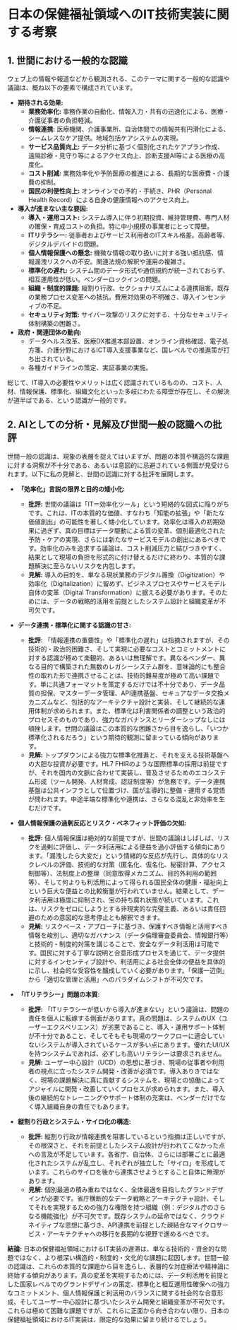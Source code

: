 # 日本の保健福祉領域へのIT技術実装に関する考察

## 1. 世間における一般的な認識

ウェブ上の情報や報道などから観測される、このテーマに関する一般的な認識や議論は、概ね以下の要素で構成されています。

* **期待される効果:**
  * **業務効率化:** 事務作業の自動化、情報入力・共有の迅速化による、医療・介護従事者の負担軽減。
  * **情報連携:** 医療機関、介護事業所、自治体間での情報共有円滑化による、シームレスなケア提供。地域包括ケアシステムの実現。
  * **サービス品質向上:** データ分析に基づく個別化されたケアプラン作成、遠隔診療・見守り等によるアクセス向上、診断支援AI等による医療の高度化。
  * **コスト削減:** 業務効率化や予防医療の推進による、長期的な医療費・介護費の抑制。
  * **国民の利便性向上:** オンラインでの予約・手続き、PHR（Personal Health Record）による自身の健康情報へのアクセス向上。
* **導入が進まない主な要因:**
  * **導入・運用コスト:** システム導入に伴う初期投資、維持管理費、専門人材の確保・育成コストの負担。特に中小規模の事業者にとって障壁。
  * **ITリテラシー:** 従事者およびサービス利用者のITスキル格差。高齢者等、デジタルデバイドの問題。
  * **個人情報保護への懸念:** 機微な情報の取り扱いに対する強い抵抗感、情報漏洩リスクへの不安。関連法規の解釈や運用の複雑さ。
  * **標準化の遅れ:** システム間のデータ形式や通信規約が統一されておらず、相互運用性が低い。ベンダーロックインの問題。
  * **組織・制度的課題:** 縦割り行政、セクショナリズムによる連携阻害。既存の業務プロセス変革への抵抗。費用対効果の不明確さ、導入インセンティブの不足。
  * **セキュリティ対策:** サイバー攻撃のリスクに対する、十分なセキュリティ体制構築の困難さ。
* **政府・関連団体の動向:**
  * データヘルス改革、医療DX推進本部設置、オンライン資格確認、電子処方箋、介護分野におけるICT導入支援事業など、国レベルでの推進策が打ち出されている。
  * 各種ガイドラインの策定、実証事業の実施。

総じて、IT導入の必要性やメリットは広く認識されているものの、コスト、人材、情報保護、標準化、組織文化といった多岐にわたる障壁が存在し、その解決が道半ばである、という認識が一般的です。

## 2. AIとしての分析・見解及び世間一般の認識への批評

世間一般の認識は、現象の表層を捉えてはいますが、問題の本質や構造的な課題に対する洞察が不十分である、あるいは意図的に忌避されている側面が見受けられます。以下に私の見解と、世間の認識に対する批評を展開します。

* **「効率化」言説の限界と目的の矮小化:**
  * **批評:** 世間の議論は「IT＝効率化ツール」という短絡的な図式に陥りがちです。これは、ITの本質的な価値、すなわち「知能の拡張」や「新たな価値創出」の可能性を著しく矮小化しています。効率化は導入の初期効果に過ぎず、真の目標はデータ駆動による質の変革、個別最適化された予防・ケアの実現、さらには新たなサービスモデルの創出にあるべきです。効率化のみを追求する議論は、コスト削減圧力と結びつきやすく、結果として現場の負担を形式的に付け替えるだけに終わり、本質的な課題解決に至らないリスクを内包します。
  * **見解:** 導入の目的を、単なる現状業務のデジタル置換（Digitization）や効率化（Digitalization）に留めず、ビジネスプロセスやサービスモデル自体の変革（Digital Transformation）に据える必要があります。そのためには、データの戦略的活用を前提としたシステム設計と組織変革が不可欠です。

* **データ連携・標準化に関する認識の甘さ:**
  * **批評:** 「情報連携の重要性」や「標準化の遅れ」は指摘されますが、その技術的・政治的困難さ、そして実現に必要なコストとコミットメントに対する認識が極めて楽観的、あるいは無理解です。異なるベンダー、異なる目的で構築された無数のレガシーシステム群を、意味論的にも整合性の取れた形で連携させることは、技術的難易度が極めて高い課題です。単に共通フォーマットを策定するだけでは不十分であり、データ品質の担保、マスターデータ管理、API連携基盤、セキュアなデータ交換メカニズムなど、包括的なアーキテクチャ設計と実装、そして継続的な運用体制が求められます。また、標準化は利害関係者の調整という政治的プロセスそのものであり、強力なガバナンスとリーダーシップなしには頓挫します。世間の議論はこの本質的な困難さから目を逸らし、「いつか標準化されるだろう」という期待的観測に留まっている傾向があります。
  * **見解:** トップダウンによる強力な標準化推進と、それを支える技術基盤への大胆な投資が必要です。HL7 FHIRのような国際標準の採用は前提ですが、それを国内の文脈に合わせて実装し、普及させるためのエコシステム形成（ツール開発、人材育成、認証制度等）が急務です。データ連携基盤は公共インフラとして位置づけ、国が主導的に整備・運用する覚悟が問われます。中途半端な標準化や連携は、さらなる混乱と非効率を生むだけです。

* **個人情報保護の過剰反応とリスク・ベネフィット評価の欠如:**
  * **批評:** 個人情報保護は絶対的な前提ですが、世間の議論はしばしば、リスクを過剰に評価し、データ利活用による便益を過小評価する傾向にあります。「漏洩したら大変だ」という情緒的な反応が先行し、具体的なリスクレベルの評価、技術的な対策（匿名化、仮名化、秘密計算、アクセス制御等）、法制度上の整理（同意取得メカニズム、目的外利用の範囲等）、そして何よりも利活用によって得られる国民全体の健康・福祉向上という巨大な便益との比較衡量が行われていません。結果として、データ利活用は極度に抑制され、宝の持ち腐れ状態が続いています。これは、リスクをゼロにしようとする非現実的な完璧主義、あるいは責任回避のための意図的な思考停止とも解釈できます。
  * **見解:** リスクベース・アプローチに基づき、保護すべき情報と活用すべき情報を峻別し、適切なガバナンス（データ倫理審査委員会、情報銀行等）と技術的・制度的対策を講じることで、安全なデータ利活用は可能です。国民に対する丁寧な説明と合意形成プロセスを通じて、データ提供に対するインセンティブ設計や、利活用による社会全体の便益を具体的に示し、社会的な受容性を醸成していく必要があります。「保護一辺倒」から「適切な管理と活用」へのパラダイムシフトが不可欠です。

* **「ITリテラシー」問題の本質:**
  * **批評:** 「ITリテラシーが低いから導入が進まない」という議論は、問題の責任を個人に転嫁する側面があります。真の問題は、システムのUX（ユーザーエクスペリエンス）が劣悪であること、導入・運用サポート体制が不十分であること、そしてそもそも現場のワークフローに適合していないシステムが導入されているケースが多い点にあります。優れたUI/UXを持つシステムであれば、必ずしも高いリテラシーは要求されません。
  * **見解:** ユーザー中心設計（UCD）の思想に基づき、現場の従事者や利用者の視点に立ったシステム開発・改善が必須です。導入ありきではなく、現場の課題解決に真に貢献するシステムを、現場との協働によってアジャイルに開発・改善していくプロセスが求められます。また、導入後の継続的なトレーニングやサポート体制の充実は、ベンダーだけでなく導入組織自身の責任でもあります。

* **縦割り行政とシステム・サイロ化の構造:**
  * **批評:** 縦割り行政が情報連携を阻害しているという指摘は正しいですが、その根深さと、それを前提としたシステム設計が行われてこなかった点への言及が不足しています。各省庁、自治体、さらには部署ごとに最適化されたシステムが乱立し、それぞれが独立した「サイロ」を形成しています。これらのサイロを後から連携させようとすること自体に無理があります。
  * **見解:** 個別最適の積み重ねではなく、全体最適を目指したグランドデザインが必要です。省庁横断的なデータ戦略とアーキテクチャ設計、そしてそれを実現するための強力な権限を持つ組織（例：デジタル庁のさらなる機能強化）が不可欠です。既存システムの延命ではなく、クラウドネイティブな思想に基づき、API連携を前提とした疎結合なマイクロサービス・アーキテクチャへの移行を長期的な視野で進めるべきです。

**結論:**
日本の保健福祉領域におけるIT実装の遅滞は、単なる技術的・資金的な問題ではなく、より根深い構造的・制度的・文化的な課題に起因します。世間一般の認識は、これらの本質的な課題から目を逸らし、表層的な対症療法や精神論に終始する傾向があります。真の変革を実現するためには、データ利活用を前提とした国家レベルでのグランドデザインの策定、標準化と相互運用性確保への強力なコミットメント、個人情報保護と利活用のバランスに関する社会的な合意形成、そしてユーザー中心設計に基づいたシステム開発と組織変革が不可欠です。これらは極めて困難な課題ですが、これらに正面から向き合わない限り、日本の保健福祉領域におけるIT実装は、限定的な効果に留まり続けるでしょう。
